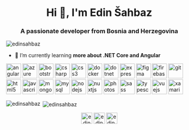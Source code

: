 <h1 align="center">Hi 👋, I'm Edin Šahbaz</h1>
<h3 align="center">A passionate developer from Bosnia and Herzegovina</h3>

<p align="left"> <img src="https://komarev.com/ghpvc/?username=edinsahbaz" alt="edinsahbaz" /> </p>

- 🌱 I’m currently learning **more about .NET Core and Angular**

<p align="left"><img src="https://devicons.github.io/devicon/devicon.git/icons/angularjs/angularjs-original.svg" alt="angularjs" width="40" height="40"/> <img src="https://www.vectorlogo.zone/logos/microsoft_azure/microsoft_azure-icon.svg" alt="azure" width="40" height="40"/> <img src="https://devicons.github.io/devicon/devicon.git/icons/bootstrap/bootstrap-plain.svg" alt="bootstrap" width="40" height="40"/> <img src="https://devicons.github.io/devicon/devicon.git/icons/csharp/csharp-original.svg" alt="csharp" width="40" height="40"/> <img src="https://devicons.github.io/devicon/devicon.git/icons/css3/css3-original-wordmark.svg" alt="css3" width="40" height="40"/> <img src="https://devicons.github.io/devicon/devicon.git/icons/docker/docker-original-wordmark.svg" alt="docker" width="40" height="40"/> <img src="https://devicons.github.io/devicon/devicon.git/icons/dot-net/dot-net-original-wordmark.svg" alt="dotnet" width="40" height="40"/> <img src="https://devicons.github.io/devicon/devicon.git/icons/express/express-original-wordmark.svg" alt="express" width="40" height="40"/> <img src="https://www.vectorlogo.zone/logos/figma/figma-icon.svg" alt="figma" width="40" height="40"/> <img src="https://www.vectorlogo.zone/logos/firebase/firebase-icon.svg" alt="firebase" width="40" height="40"/> <img src="https://www.vectorlogo.zone/logos/git-scm/git-scm-icon.svg" alt="git" width="40" height="40"/> <img src="https://devicons.github.io/devicon/devicon.git/icons/html5/html5-original-wordmark.svg" alt="html5" width="40" height="40"/> <img src="https://devicons.github.io/devicon/devicon.git/icons/javascript/javascript-original.svg" alt="javascript" width="40" height="40"/> <img src="https://devicons.github.io/devicon/devicon.git/icons/mongodb/mongodb-original-wordmark.svg" alt="mongodb" width="40" height="40"/> <img src="https://devicons.github.io/devicon/devicon.git/icons/mysql/mysql-original-wordmark.svg" alt="mysql" width="40" height="40"/> <img src="https://devicons.github.io/devicon/devicon.git/icons/nodejs/nodejs-original-wordmark.svg" alt="nodejs" width="40" height="40"/> <img src="https://www.vectorlogo.zone/logos/nuxtjs/nuxtjs-icon.svg" alt="nuxtjs" width="40" height="40"/> <img src="https://devicons.github.io/devicon/devicon.git/icons/photoshop/photoshop-plain.svg" alt="photoshop" width="40" height="40"/> <img src="https://devicons.github.io/devicon/devicon.git/icons/sass/sass-original.svg" alt="sass" width="40" height="40"/> <img src="https://devicons.github.io/devicon/devicon.git/icons/typescript/typescript-original.svg" alt="typescript" width="40" height="40"/> <img src="https://devicons.github.io/devicon/devicon.git/icons/vuejs/vuejs-original-wordmark.svg" alt="vuejs" width="40" height="40"/> <img src="https://raw.githubusercontent.com/detain/svg-logos/780f25886640cef088af994181646db2f6b1a3f8/svg/xamarin.svg" alt="xamarin" width="40" height="40"/></p><p><img align="left" src="https://github-readme-stats.vercel.app/api/top-langs/?username=edinsahbaz&layout=compact&hide=html" alt="edinsahbaz" /></p>

<p>&nbsp;<img align="center" src="https://github-readme-stats.vercel.app/api?username=edinsahbaz&show_icons=true" alt="edinsahbaz" /></p>

<p align="center">
<a href="https://twitter.com/edinsahbaz" target="blank"><img align="center" src="https://cdn.jsdelivr.net/npm/simple-icons@3.0.1/icons/twitter.svg" alt="edinsahbaz" height="30" width="30" /></a>
<a href="https://linkedin.com/in/edin-%c5%a1ahbaz-b10238192" target="blank"><img align="center" src="https://cdn.jsdelivr.net/npm/simple-icons@3.0.1/icons/linkedin.svg" alt="edin-%c5%a1ahbaz-b10238192" height="30" width="30" /></a>
<a href="https://instagram.com/edin.sahbaz" target="blank"><img align="center" src="https://cdn.jsdelivr.net/npm/simple-icons@3.0.1/icons/instagram.svg" alt="edin.sahbaz" height="30" width="30" /></a>
</p>
